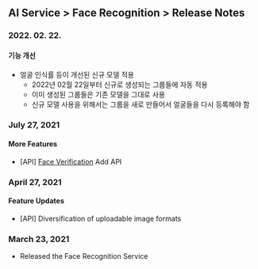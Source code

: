 ## AI Service > Face Recognition > Release Notes

### 2022. 02. 22.
#### 기능 개선
* 얼굴 인식률 등이 개선된 신규 모델 적용
	* 2022년 02월 22일부터 신규로 생성되는 그룹들에 자동 적용
	* 이미 생성된 그룹들은 기존 모델을 그대로 사용
	* 신규 모델 사용을 위해서는 그룹을 새로 만들어서 얼굴들을 다시 등록해야 함

### July 27, 2021
#### More Features
* [API] [Face Verification](./api-guide/#verify) Add API

### April 27, 2021
#### Feature Updates
* [API] Diversification of uploadable image formats

### March 23, 2021
* Released the Face Recognition Service

